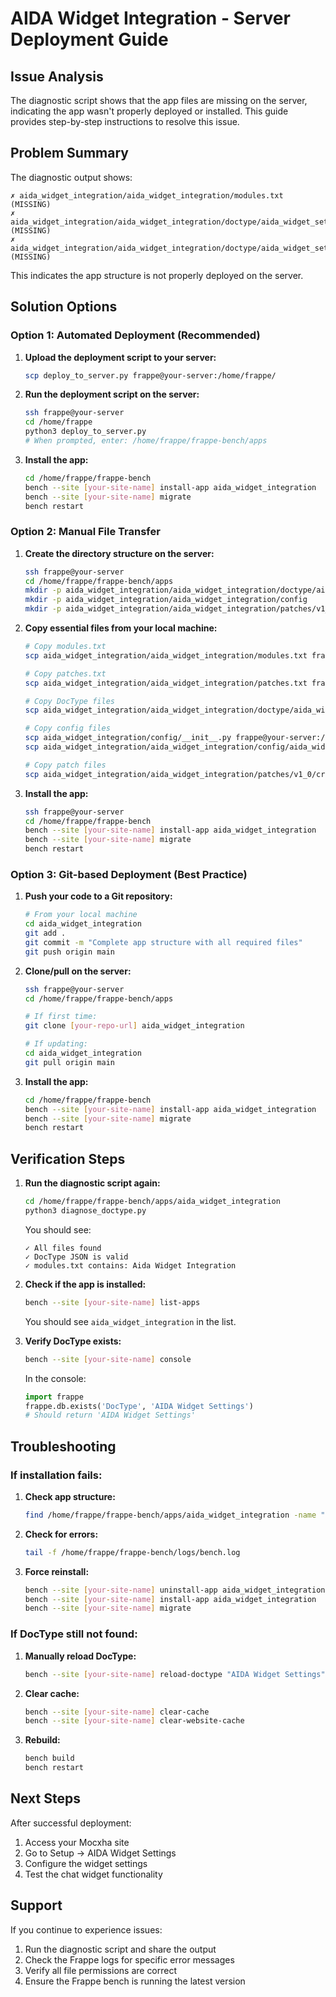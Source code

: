 # AIDA Widget Integration - Server Deployment Guide

## Issue Analysis

The diagnostic script shows that the app files are missing on the server, indicating the app wasn't properly deployed or installed. This guide provides step-by-step instructions to resolve this issue.

## Problem Summary

The diagnostic output shows:
```
✗ aida_widget_integration/aida_widget_integration/modules.txt (MISSING)
✗ aida_widget_integration/aida_widget_integration/doctype/aida_widget_settings/aida_widget_settings.json (MISSING)
✗ aida_widget_integration/aida_widget_integration/doctype/aida_widget_settings/aida_widget_settings.py (MISSING)
```

This indicates the app structure is not properly deployed on the server.

## Solution Options

### Option 1: Automated Deployment (Recommended)

1. **Upload the deployment script to your server:**
   ```bash
   scp deploy_to_server.py frappe@your-server:/home/frappe/
   ```

2. **Run the deployment script on the server:**
   ```bash
   ssh frappe@your-server
   cd /home/frappe
   python3 deploy_to_server.py
   # When prompted, enter: /home/frappe/frappe-bench/apps
   ```

3. **Install the app:**
   ```bash
   cd /home/frappe/frappe-bench
   bench --site [your-site-name] install-app aida_widget_integration
   bench --site [your-site-name] migrate
   bench restart
   ```

### Option 2: Manual File Transfer

1. **Create the directory structure on the server:**
   ```bash
   ssh frappe@your-server
   cd /home/frappe/frappe-bench/apps
   mkdir -p aida_widget_integration/aida_widget_integration/doctype/aida_widget_settings
   mkdir -p aida_widget_integration/aida_widget_integration/config
   mkdir -p aida_widget_integration/aida_widget_integration/patches/v1_0
   ```

2. **Copy essential files from your local machine:**
   ```bash
   # Copy modules.txt
   scp aida_widget_integration/aida_widget_integration/modules.txt frappe@your-server:/home/frappe/frappe-bench/apps/aida_widget_integration/aida_widget_integration/
   
   # Copy patches.txt
   scp aida_widget_integration/aida_widget_integration/patches.txt frappe@your-server:/home/frappe/frappe-bench/apps/aida_widget_integration/aida_widget_integration/
   
   # Copy DocType files
   scp aida_widget_integration/aida_widget_integration/doctype/aida_widget_settings/* frappe@your-server:/home/frappe/frappe-bench/apps/aida_widget_integration/aida_widget_integration/doctype/aida_widget_settings/
   
   # Copy config files
   scp aida_widget_integration/config/__init__.py frappe@your-server:/home/frappe/frappe-bench/apps/aida_widget_integration/aida_widget_integration/config/
   scp aida_widget_integration/aida_widget_integration/config/aida_widget_integration.py frappe@your-server:/home/frappe/frappe-bench/apps/aida_widget_integration/aida_widget_integration/config/
   
   # Copy patch files
   scp aida_widget_integration/aida_widget_integration/patches/v1_0/create_aida_widget_settings.py frappe@your-server:/home/frappe/frappe-bench/apps/aida_widget_integration/aida_widget_integration/patches/v1_0/
   ```

3. **Install the app:**
   ```bash
   ssh frappe@your-server
   cd /home/frappe/frappe-bench
   bench --site [your-site-name] install-app aida_widget_integration
   bench --site [your-site-name] migrate
   bench restart
   ```

### Option 3: Git-based Deployment (Best Practice)

1. **Push your code to a Git repository:**
   ```bash
   # From your local machine
   cd aida_widget_integration
   git add .
   git commit -m "Complete app structure with all required files"
   git push origin main
   ```

2. **Clone/pull on the server:**
   ```bash
   ssh frappe@your-server
   cd /home/frappe/frappe-bench/apps
   
   # If first time:
   git clone [your-repo-url] aida_widget_integration
   
   # If updating:
   cd aida_widget_integration
   git pull origin main
   ```

3. **Install the app:**
   ```bash
   cd /home/frappe/frappe-bench
   bench --site [your-site-name] install-app aida_widget_integration
   bench --site [your-site-name] migrate
   bench restart
   ```

## Verification Steps

1. **Run the diagnostic script again:**
   ```bash
   cd /home/frappe/frappe-bench/apps/aida_widget_integration
   python3 diagnose_doctype.py
   ```
   
   You should see:
   ```
   ✓ All files found
   ✓ DocType JSON is valid
   ✓ modules.txt contains: Aida Widget Integration
   ```

2. **Check if the app is installed:**
   ```bash
   bench --site [your-site-name] list-apps
   ```
   
   You should see `aida_widget_integration` in the list.

3. **Verify DocType exists:**
   ```bash
   bench --site [your-site-name] console
   ```
   
   In the console:
   ```python
   import frappe
   frappe.db.exists('DocType', 'AIDA Widget Settings')
   # Should return 'AIDA Widget Settings'
   ```

## Troubleshooting

### If installation fails:

1. **Check app structure:**
   ```bash
   find /home/frappe/frappe-bench/apps/aida_widget_integration -name "*.json" -o -name "*.py" | head -10
   ```

2. **Check for errors:**
   ```bash
   tail -f /home/frappe/frappe-bench/logs/bench.log
   ```

3. **Force reinstall:**
   ```bash
   bench --site [your-site-name] uninstall-app aida_widget_integration --force
   bench --site [your-site-name] install-app aida_widget_integration
   bench --site [your-site-name] migrate
   ```

### If DocType still not found:

1. **Manually reload DocType:**
   ```bash
   bench --site [your-site-name] reload-doctype "AIDA Widget Settings"
   ```

2. **Clear cache:**
   ```bash
   bench --site [your-site-name] clear-cache
   bench --site [your-site-name] clear-website-cache
   ```

3. **Rebuild:**
   ```bash
   bench build
   bench restart
   ```

## Next Steps

After successful deployment:

1. Access your Mocxha site
2. Go to Setup → AIDA Widget Settings
3. Configure the widget settings
4. Test the chat widget functionality

## Support

If you continue to experience issues:

1. Run the diagnostic script and share the output
2. Check the Frappe logs for specific error messages
3. Verify all file permissions are correct
4. Ensure the Frappe bench is running the latest version